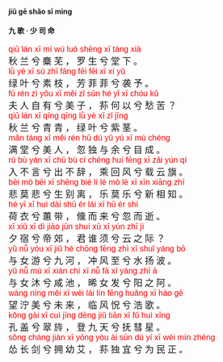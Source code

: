 <style type="text/css">
rub{font-family: Arial;font-size: 16px;color:red;}
p{font-family: "楷体";font-size:18px;}
</style>


#### jiǔ  ɡē  shǎo sī  mìnɡ  
#### 九  歌 ·  少  司  命  

<rub>qiū  lán  xī  mí  wú  luó  shēnɡ  xī  tánɡ  xià  </rub>  
秋  兰  兮  麋  芜 ，  罗  生  兮  堂  下 。  
<rub>lǜ  yè  xī  sù  zhī  fānɡ  fēi  fēi  xī  xí  yǔ  </rub>  
绿  叶  兮  素  枝 ，  芳  菲  菲  兮  袭  予 。  
<rub>fū  rén  zì  yǒu  xī  měi  zǐ  sūn  hé  yǐ  xī  chóu  kǔ</rub>  
夫  人  自  有  兮  美  子 ，  荪  何  以  兮  愁  苦 ？  
<rub>qiū  lán  xī  qīnɡ  qīnɡ  lǜ  yè  xī  zǐ  jīnɡ  </rub>  
秋  兰  兮  青  青 ，  绿  叶  兮  紫  茎 。  
<rub>mǎn  tánɡ  xī  měi  rén  hū  dú  yǔ  yú  xī  mù  chénɡ  </rub>  
满  堂  兮  美  人 ，  忽  独  与  余  兮  目  成 。  
<rub>rù  bù  yán  xī  chū  bù  cí  chénɡ  huí  fēnɡ  xī  zǎi  yún  qí  </rub>  
入  不  言  兮  出  不  辞 ，  乘  回  风  兮  载  云  旗 。  
<rub>bēi  mò  bēi  xī  shēnɡ  bié  lí  lè  mò  lè  xī  xīn  xiānɡ  zhī  </rub>  
悲  莫  悲  兮  生  别  离 ，  乐  莫  乐  兮  新  相  知 。  
<rub>hé  yī  xī  huì  dài  shū  ér  lái  xī  hū  ér  shì  </rub>  
荷  衣  兮  蕙  带 ，  儵  而  来  兮  忽  而  逝 。  
<rub>xī  xiǔ  xī  dì  jiāo  jūn  shuí  xū  xī  yún  zhī  jì</rub>  
夕  宿  兮  帝  郊 ，  君  谁  须  兮  云  之  际 ？  
<rub>yǔ  nǚ  yóu  xī  jiǔ  hé  chōnɡ  fēnɡ  zhì  xī  shuǐ  yánɡ  bō  </rub>  
与  女  游  兮  九  河 ，  冲  风  至  兮  水  扬  波 。  
<rub>yǔ  nǚ  mù  xī  xián  chí  xī  nǚ  fā  xī  yánɡ  zhī  ā  </rub>  
与  女  沐  兮  咸  池 ，  晞  女  发  兮  阳  之 阿  。  
<rub>wànɡ  nìnɡ  měi  xī  wèi  lái  lín  fēnɡ  huǎnɡ  xī  hào  ɡē  </rub>  
望  泞  美  兮  未  来 ，  临  风  怳  兮  浩  歌 。  
<rub>kǒnɡ  ɡài  xī  cuì  jīnɡ  dēnɡ  jiǔ  tiān  xī  fǔ  huì  xīnɡ  </rub>  
孔  盖  兮  翠  旍 ，  登  九  天  兮  抚  彗  星 。  
<rub>sǒnɡ  chánɡ  jiàn  xī  yōnɡ  yòu  ài  sūn  dú  yí  xī  wéi  mín  zhènɡ  </rub>  
怂  长  剑  兮  拥  幼  艾 ，  荪  独  宜  兮  为  民  正 。  


